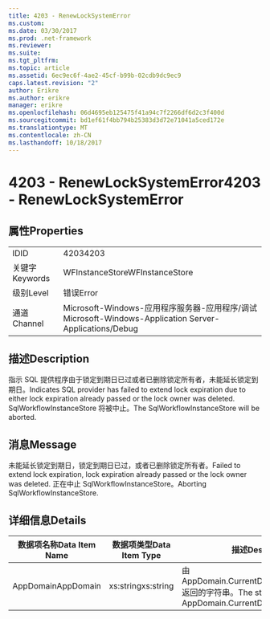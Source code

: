 ```yaml
---
title: 4203 - RenewLockSystemError
ms.custom: 
ms.date: 03/30/2017
ms.prod: .net-framework
ms.reviewer: 
ms.suite: 
ms.tgt_pltfrm: 
ms.topic: article
ms.assetid: 6ec9ec6f-4ae2-45cf-b99b-02cdb9dc9ec9
caps.latest.revision: "2"
author: Erikre
ms.author: erikre
manager: erikre
ms.openlocfilehash: 06d4695eb125475f41a94c7f2266df6d2c3f400d
ms.sourcegitcommit: bd1ef61f4bb794b25383d3d72e71041a5ced172e
ms.translationtype: MT
ms.contentlocale: zh-CN
ms.lasthandoff: 10/18/2017
---
```

# <a name="4203---renewlocksystemerror"></a><span data-ttu-id="89619-102">4203 - RenewLockSystemError</span><span class="sxs-lookup"><span data-stu-id="89619-102">4203 - RenewLockSystemError</span></span>
## <a name="properties"></a><span data-ttu-id="89619-103">属性</span><span class="sxs-lookup"><span data-stu-id="89619-103">Properties</span></span>  
  
|||  
|-|-|  
|<span data-ttu-id="89619-104">ID</span><span class="sxs-lookup"><span data-stu-id="89619-104">ID</span></span>|<span data-ttu-id="89619-105">4203</span><span class="sxs-lookup"><span data-stu-id="89619-105">4203</span></span>|  
|<span data-ttu-id="89619-106">关键字</span><span class="sxs-lookup"><span data-stu-id="89619-106">Keywords</span></span>|<span data-ttu-id="89619-107">WFInstanceStore</span><span class="sxs-lookup"><span data-stu-id="89619-107">WFInstanceStore</span></span>|  
|<span data-ttu-id="89619-108">级别</span><span class="sxs-lookup"><span data-stu-id="89619-108">Level</span></span>|<span data-ttu-id="89619-109">错误</span><span class="sxs-lookup"><span data-stu-id="89619-109">Error</span></span>|  
|<span data-ttu-id="89619-110">通道</span><span class="sxs-lookup"><span data-stu-id="89619-110">Channel</span></span>|<span data-ttu-id="89619-111">Microsoft-Windows-应用程序服务器-应用程序/调试</span><span class="sxs-lookup"><span data-stu-id="89619-111">Microsoft-Windows-Application Server-Applications/Debug</span></span>|  
  
## <a name="description"></a><span data-ttu-id="89619-112">描述</span><span class="sxs-lookup"><span data-stu-id="89619-112">Description</span></span>  
 <span data-ttu-id="89619-113">指示 SQL 提供程序由于锁定到期日已过或者已删除锁定所有者，未能延长锁定到期日。</span><span class="sxs-lookup"><span data-stu-id="89619-113">Indicates SQL provider has failed to extend lock expiration due to either lock expiration already passed or the lock owner was deleted.</span></span> <span data-ttu-id="89619-114">SqlWorkflowInstanceStore 将被中止。</span><span class="sxs-lookup"><span data-stu-id="89619-114">The SqlWorkflowInstanceStore will be aborted.</span></span>  
  
## <a name="message"></a><span data-ttu-id="89619-115">消息</span><span class="sxs-lookup"><span data-stu-id="89619-115">Message</span></span>  
 <span data-ttu-id="89619-116">未能延长锁定到期日，锁定到期日已过，或者已删除锁定所有者。</span><span class="sxs-lookup"><span data-stu-id="89619-116">Failed to extend lock expiration, lock expiration already passed or the lock owner was deleted.</span></span> <span data-ttu-id="89619-117">正在中止 SqlWorkflowInstanceStore。</span><span class="sxs-lookup"><span data-stu-id="89619-117">Aborting SqlWorkflowInstanceStore.</span></span>  
  
## <a name="details"></a><span data-ttu-id="89619-118">详细信息</span><span class="sxs-lookup"><span data-stu-id="89619-118">Details</span></span>  
  
|<span data-ttu-id="89619-119">数据项名称</span><span class="sxs-lookup"><span data-stu-id="89619-119">Data Item Name</span></span>|<span data-ttu-id="89619-120">数据项类型</span><span class="sxs-lookup"><span data-stu-id="89619-120">Data Item Type</span></span>|<span data-ttu-id="89619-121">描述</span><span class="sxs-lookup"><span data-stu-id="89619-121">Description</span></span>|  
|--------------------|--------------------|-----------------|  
|<span data-ttu-id="89619-122">AppDomain</span><span class="sxs-lookup"><span data-stu-id="89619-122">AppDomain</span></span>|<span data-ttu-id="89619-123">xs:string</span><span class="sxs-lookup"><span data-stu-id="89619-123">xs:string</span></span>|<span data-ttu-id="89619-124">由 AppDomain.CurrentDomain.FriendlyName 返回的字符串。</span><span class="sxs-lookup"><span data-stu-id="89619-124">The string returned by AppDomain.CurrentDomain.FriendlyName.</span></span>|

